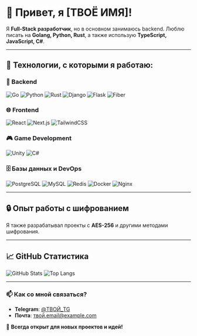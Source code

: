 
# 👋 Привет, я [ТВОЁ ИМЯ]!

Я **Full-Stack разработчик**, но в основном занимаюсь backend. Люблю писать на **Golang, Python, Rust**, а также использую **TypeScript, JavaScript, C#**.

---

## 🔧 Технологии, с которыми я работаю:
### 📌 Backend
![Go](https://img.shields.io/badge/Go-00ADD8?style=for-the-badge&logo=go&logoColor=white)
![Python](https://img.shields.io/badge/Python-3776AB?style=for-the-badge&logo=python&logoColor=white)
![Rust](https://img.shields.io/badge/Rust-000000?style=for-the-badge&logo=rust&logoColor=white)
![Django](https://img.shields.io/badge/Django-092E20?style=for-the-badge&logo=django&logoColor=white)
![Flask](https://img.shields.io/badge/Flask-000000?style=for-the-badge&logo=flask&logoColor=white)
![Fiber](https://img.shields.io/badge/Fiber-1DBF73?style=for-the-badge&logo=fiber&logoColor=white)

### 🌐 Frontend
![React](https://img.shields.io/badge/React-20232A?style=for-the-badge&logo=react&logoColor=61DAFB)
![Next.js](https://img.shields.io/badge/Next.js-000000?style=for-the-badge&logo=nextdotjs&logoColor=white)
![TailwindCSS](https://img.shields.io/badge/Tailwind_CSS-38B2AC?style=for-the-badge&logo=tailwind-css&logoColor=white)

### 🎮 Game Development
![Unity](https://img.shields.io/badge/Unity-100000?style=for-the-badge&logo=unity&logoColor=white)
![C#](https://img.shields.io/badge/C%23-239120?style=for-the-badge&logo=c-sharp&logoColor=white)

### 🗄 Базы данных и DevOps
![PostgreSQL](https://img.shields.io/badge/PostgreSQL-336791?style=for-the-badge&logo=postgresql&logoColor=white)
![MySQL](https://img.shields.io/badge/MySQL-4479A1?style=for-the-badge&logo=mysql&logoColor=white)
![Redis](https://img.shields.io/badge/Redis-DC382D?style=for-the-badge&logo=redis&logoColor=white)
![Docker](https://img.shields.io/badge/Docker-2496ED?style=for-the-badge&logo=docker&logoColor=white)
![Nginx](https://img.shields.io/badge/Nginx-009639?style=for-the-badge&logo=nginx&logoColor=white)

---

## 🔒 Опыт работы с шифрованием
Я также разрабатывал проекты с **AES-256** и другими методами шифрования.

---

## 📈 GitHub Статистика
![GitHub Stats](https://github-readme-stats.vercel.app/api?username=ТВОЙ_GITHUB&show_icons=true&theme=dark)
![Top Langs](https://github-readme-stats.vercel.app/api/top-langs/?username=ТВОЙ_GITHUB&layout=compact&theme=dark)

---

### 📫 Как со мной связаться?
- **Telegram**: [@ТВОЙ_TG](https://t.me/ТВОЙ_TG)
- **Почта**: твой.email@example.com

🚀 **Всегда открыт для новых проектов и идей!**
